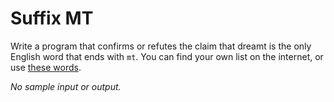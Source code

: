 # Suffix MT

Write a program that confirms or refutes the claim that dreamt is the only English word that ends with `mt`. You can find your own list on the internet, or use [these words](https://moodle2.yrdsb.ca/pluginfile.php/1445968/mod_assign/intro/wordListBig.txt).

_No sample input or output._
